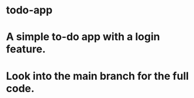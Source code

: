 # todo-app
# A simple to-do app with a login feature.
# Look into the main branch for the full code.

